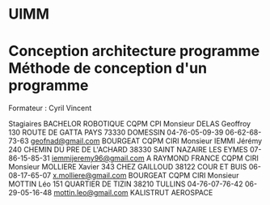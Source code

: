 # UIMM
# Conception architecture programme Méthode de conception d'un programme                                                          
Formateur : Cyril Vincent

Stagiaires
BACHELOR ROBOTIQUE 
CQPM CPI	Monsieur	DELAS	Geoffroy	130 ROUTE DE GATTA PAYS	73330	DOMESSIN	04-76-05-09-39	06-62-68-73-63	geofnad@gmail.com
BOURGEAT
CQPM CIRI	Monsieur	IEMMI	Jérémy	240 CHEMIN DU PRE DE L'ACHARD	38330	SAINT NAZAIRE LES EYMES	 	07-86-15-85-31	iemmijeremy96@gmail.com
A RAYMOND FRANCE
CQPM CIRI	Monsieur	MOLLIERE	Xavier	343 CHEZ GAILLOUD	38122	COUR ET BUIS	 	06-08-17-65-07	x.molliere@gmail.com
BOURGEAT
CQPM CIRI	Monsieur	MOTTIN	Léo	151 QUARTIER DE TIZIN	38210	TULLINS	04-76-07-76-42	06-29-05-16-48	mottin.leo@gmail.com
KALISTRUT AEROSPACE
 


